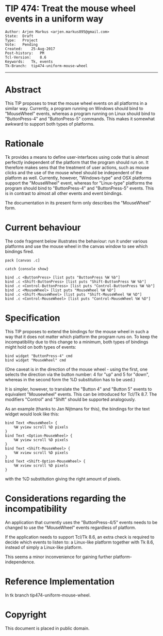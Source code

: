 # TIP 474: Treat the mouse wheel events in a uniform way
	Author:	Arjen Markus <arjen.markus895@gmail.com>
	State:	Draft
	Type:	Project
	Vote:	Pending
	Created:	25-Aug-2017
	Post-history:	PM
	Tcl-Version:	8.6
	Keywords:	Tk, events
	Tk-Branch:	tip474-uniform-mouse-wheel
-----

# Abstract

This TIP proposes to treat the mouse wheel events on all platforms in a
similar way. Currently, a program running on Windows should bind to
"MouseWheel" events, whereas a program running on Linux should bind to
"ButtonPress-4" and "ButtonPress-5" commands. This makes it somewhat
awkward to support both types of platforms.


# Rationale

Tk provides a means to define user-interfaces using code that is almost
perfectly independent of the platform that the program should run on. It
therefore makes sens that the treatment of user actions, such as mouse
clicks and the use of the mouse wheel should be independent of the
platform as well. Currently, however, "Windows-type" and OSX platforms
support the "MouseWheel" event, whereas for "Linux-type" platforms the
program should bind to "ButtonPress-4" and "ButtonPress-5"  events.
This is in contrast to almost all other events and event bindings.

The documentation in its present form only describes the "MouseWheel"
form.


# Current behaviour

The code fragment below illustrates the behaviour: run it under various
platforms and use the mouse wheel in the canvas window to see which
bindings fired.

    pack [canvas .c]
    
    catch {console show}
    
    bind .c <ButtonPress> [list puts "ButtonPress %W %b"]
    bind .c <Shift-ButtonPress> [list puts "Shift-ButtonPress %W %b"]
    bind .c <Control-ButtonPress> [list puts "Control-ButtonPress %W %b"]
    bind .c <MouseWheel> [list puts "MouseWheel %W %D"]
    bind .c <Shift-MouseWheel> [list puts "Shift-MouseWheel %W %D"]
    bind .c <Control-MouseWheel> [list puts "Control-MouseWheel %W %D"]


# Specification

This TIP proposes to extend the bindings for the mouse wheel in such a
way that it does not matter which platform the program runs on. To keep
the incompatibility due to this change to a minimum, both types of
bindings might hold on both types of events:

    bind widget "ButtonPress-4" cmd
    bind widget "MouseWheel" cmd

\(One caveat is in the direction of the mouse wheel - using the first,
one selects the direction via the button number: 4 for "up" and 5 for
"down", whereas in the second form the %D substitution has to be used.\)

It is simpler, however, to translate the "Button 4" and "Button 5"
events to equivalent "Mousewheel" events. This can be introduced for
Tcl/Tk 8.7. The modifiers "Control" and "Shift" should be supported
analogously.

As an example \(thanks to Jan Nijtmans for this\), the bindings for the
text widget would look like this:

    bind Text <MouseWheel> {
        %W yview scroll %D pixels
    }
    bind Text <Option-MouseWheel> {
        %W yview scroll %D pixels
    }
    bind Text <Shift-MouseWheel> {
        %W xview scroll %D pixels
    }
    bind Text <Shift-Option-MouseWheel> {
        %W xview scroll %D pixels
    }

with the %D substitution giving the right amount of pixels.

# Considerations regarding the incompatibility

An application that currently uses the "ButtonPress-4/5" events needs
to be changed to use the "MouseWheel" events regardless of platform.

If the application needs to support Tcl/Tk 8.6, an extra check is
required to decide which events to listen to: a Linux-like platform
together with Tk 8.6, instead of simply a Linux-like platform.

This seems a minor inconvenience for gaining further
platform-independence.

# Reference Implementation

In tk branch tip474-uniform-mouse-wheel.

# Copyright

This document is placed in public domain.

